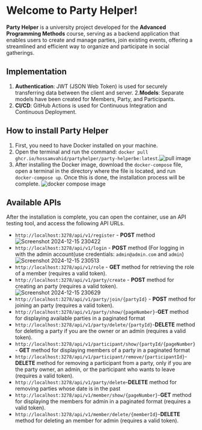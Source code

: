 # Welcome to Party Helper!
**Party Helper** is a university project developed for the **Advanced Programming Methods** course, serving as a backend application that enables users to create and manage parties, join existing events, offering a streamlined and efficient way to organize and participate in social gatherings.
## Implementation

 1. **Authentication**: JWT (JSON Web Token) is used for securely transferring data between the client and server.
 2.**Models**: Separate models have been created for Members, Party, and Participants.
 3. **CI/CD**: GitHub Actions is used for Continuous Integration and Continuous Deployment.

## How to install Party Helper

 1. First, you need to have Docker installed on your machine.
 2. Open the terminal and run the command: `docker pull ghcr.io/hossamvahid/partyhelper/party-helperbe:latest`.![pull image](https://github.com/user-attachments/assets/34a37ba4-b7e8-4efa-85e8-c351558f089d)
 3. After installing the Docker image, download the `docker-compose` file, open a terminal in the directory where the file is located, and run `docker-compose up`. Once this is done, the installation process will be complete. ![docker compose image](https://github.com/user-attachments/assets/926aa9b4-3681-4f05-a58a-68b921dbaff8)

## Available APIs
After the installation is complete, you can open the container, use an API testing tool, and access the following API URLs.

 - `http://localhost:3278/api/v1/register` - **POST** method  ![Screenshot 2024-12-15 230422](https://github.com/user-attachments/assets/4140f87b-507e-4d83-8ef6-3e975ed1b49b)
 - `http://localhost:3278/api/v1/login` - **POST** method (For logging in with the admin account(use credentials: `admin@admin.com` and `admin`) ![Screenshot 2024-12-15 230513](https://github.com/user-attachments/assets/a2359f7e-e619-402e-9494-10f0ea0326eb)
 - `http://localhost:3278/api/v1/role` - **GET** method for retrieving the role of a member (requires a valid token). 
 - `http://localhost:3278/api/v1/party/create` - **POST** method for creating an party  (requires a valid token). ![Screenshot 2024-12-15 230629](https://github.com/user-attachments/assets/aebc2a70-4821-47c8-9538-f8f14db1037f)
 - `http://localhost:3278/api/v1/party/join/{partyId}` - **POST** method for joining an party  (requires a valid token).
 - `http://localhost:3278/api/v1/party/show/{pageNumber}`-**GET** method for displaying available parties in a paginated format
 - `http://localhost:3278/api/v1/party/delete/{partyId}`-**DELETE** method for deleting a party if you are the owner or an admin (requires a valid token).
 - `http://localhost:3278/api/v1/participant/show/{partyId/{pageNumber}`- **GET** method for displaying members of a party in a paginated format
 - `http://localhost:3278/api/v1/participant/remove/{participantId}`-**DELETE** method for removing a participant from a party, only if you are the party owner, an admin, or the participant who wants to leave (requires a valid token).
 - `http://localhost:3278/api/v1/party/delete`-**DELETE** method for removing parties whose date is in the past
 - `http://localhost:3278/api/v1/member/show/{pageNumber}`-**GET** method for displaying the members for admin in a paginated format (requires a valid token).
 - `http://localhost:3278/api/v1/member/delete/{memberId}`-**DELETE** method for deleting an member for admin  (requires a valid token).
